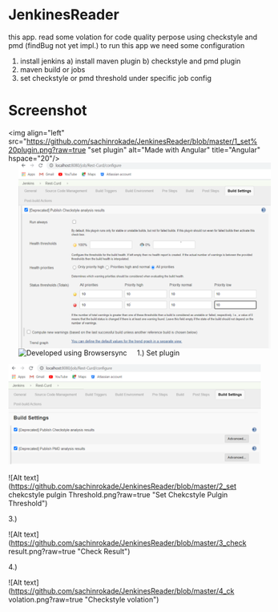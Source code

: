 # JenkinesReader
this app. read some volation for code quality perpose using checkstyle and pmd (findBug not yet impl.)
to run this app we need some configuration
1) install jenkins
   a) install maven plugin
   b) checkstyle and pmd plugin
2) maven build or jobs
3) set checkstyle or pmd threshold under specific job config


# Screenshot




<img align="left" src="https://github.com/sachinrokade/JenkinesReader/blob/master/1_set%20plugin.png?raw=true "set plugin" alt="Made with Angular" title="Angular" hspace="20"/>
<img align="left" src="https://github.com/sachinrokade/JenkinesReader/blob/master/2_set chekcstyle pulgin Threshold.png" alt="Made with Bootstrap" title="Bootstrap" hspace="20"/>
<img align="left" src="./documentation/images/C.png" alt="Developed using Browsersync" title="Browsersync" hspace="20"/>
<br/><br/><br/><br/><br/>




 1.) Set plugin
 
![Alt text](https://github.com/sachinrokade/JenkinesReader/blob/master/1_set%20plugin.png?raw=true "set plugin") </br>

 
 
![Alt text](https://github.com/sachinrokade/JenkinesReader/blob/master/2_set chekcstyle pulgin Threshold.png?raw=true "Set Chekcstyle Pulgin Threshold")

 3.) 
 
![Alt text](https://github.com/sachinrokade/JenkinesReader/blob/master/3_check result.png?raw=true "Check Result")

 4.) 
 
![Alt text](https://github.com/sachinrokade/JenkinesReader/blob/master/4_ck volation.png?raw=true "Checkstyle volation")
